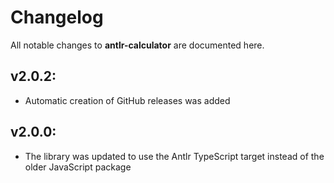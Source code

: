 # Changelog

All notable changes to **antlr-calculator** are documented here.

## v2.0.2:
- Automatic creation of GitHub releases was added

## v2.0.0:
- The library was updated to use the Antlr TypeScript target instead of the older JavaScript package
